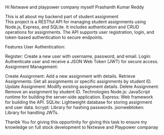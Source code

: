 Hi Nxtwave and playpower company 
myself Prashanth Kumar Reddy 

This is all about my backend part of student assignment  
This project is a RESTful API for managing student assignments using Node.js, Express, and SQLite. It includes authentication and CRUD operations for assignments. The API supports user registration, login, and token-based authentication to secure endpoints. 

Features
User Authentication:

Register: Create a new user with username, password, and email.
Login: Authenticate user and receive a JSON Web Token (JWT) for secure access.
Assignment Management:

Create Assignment: Add a new assignment with details.
Retrieve Assignments: Get all assignments or specific assignments by student ID.
Update Assignment: Modify existing assignment details.
Delete Assignment: Remove an assignment by student ID.
Technologies
Node.js: JavaScript runtime for building the server-side application.
Express: Web framework for building the API.
SQLite: Lightweight database for storing assignment and user data.
bcrypt: Library for hashing passwords.
jsonwebtoken: Library for handling JWTs. 


Thanbk You for giving this oppurtinity for giving this task to ensure my knowledge on full stock development to Nxtwave and Playpower companay 
